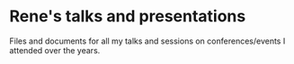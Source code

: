 # Rene's talks and presentations

Files and documents for all my talks and sessions on conferences/events I attended over the years.
